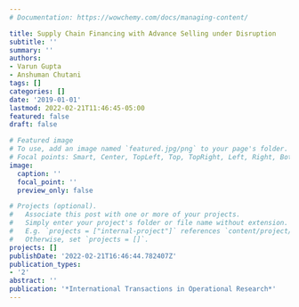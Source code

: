 ```yaml
---
# Documentation: https://wowchemy.com/docs/managing-content/

title: Supply Chain Financing with Advance Selling under Disruption
subtitle: ''
summary: ''
authors:
- Varun Gupta
- Anshuman Chutani
tags: []
categories: []
date: '2019-01-01'
lastmod: 2022-02-21T11:46:45-05:00
featured: false
draft: false

# Featured image
# To use, add an image named `featured.jpg/png` to your page's folder.
# Focal points: Smart, Center, TopLeft, Top, TopRight, Left, Right, BottomLeft, Bottom, BottomRight.
image:
  caption: ''
  focal_point: ''
  preview_only: false

# Projects (optional).
#   Associate this post with one or more of your projects.
#   Simply enter your project's folder or file name without extension.
#   E.g. `projects = ["internal-project"]` references `content/project/deep-learning/index.md`.
#   Otherwise, set `projects = []`.
projects: []
publishDate: '2022-02-21T16:46:44.782407Z'
publication_types:
- '2'
abstract: ''
publication: '*International Transactions in Operational Research*'
---
```

